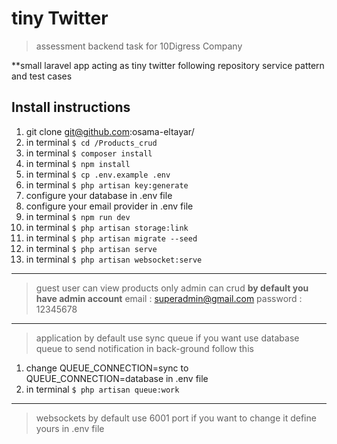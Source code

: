 # tiny Twitter 

>assessment backend task for 10Digress Company

**small laravel app acting as tiny twitter following repository service pattern and test cases

## Install instructions

1. git clone git@github.com:osama-eltayar/
1. in terminal `$ cd /Products_crud`
1. in terminal  `$ composer install`
1. in terminal `$ npm install`
1. in terminal  `$ cp .env.example .env`
1. in terminal `$ php artisan key:generate`
1. configure your database in .env file
1. configure your email provider in .env file
1. in terminal  `$ npm run dev`
1. in terminal  `$ php artisan storage:link`
1. in terminal  `$ php artisan migrate --seed`
1. in terminal  `$ php artisan serve`
1. in terminal  `$ php artisan websocket:serve`

<hr>

>guest user can view products only admin can crud
**by default you have admin account**
email : superadmin@gmail.com
password : 12345678

<hr>

>application by default use sync queue if you want use database queue to send notification in back-ground follow this

1. change QUEUE_CONNECTION=sync to QUEUE_CONNECTION=database in .env file
1. in terminal `$ php artisan queue:work`

<hr>

>websockets by default use 6001 port if you want to change it define yours in .env file
